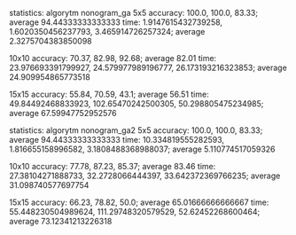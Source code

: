 statistics:
algorytm nonogram_ga
5x5
accuracy: 100.0, 100.0, 83.33; average 94.44333333333333
time: 1.9147615432739258, 1.6020350456237793, 3.465914726257324; average 2.3275704383850098

10x10
accuracy: 70.37, 82.98, 92.68; average 82.01
time: 23.976693391799927, 24.579977989196777, 26.173193216323853; average 24.909954865773518

15x15
accuracy: 55.84, 70.59, 43.1; average 56.51
time: 49.84492468833923, 102.65470242500305, 50.298805475234985; average 67.59947752952576


statistics:
algorytm nonogram_ga2
5x5
accuracy: 100.0, 100.0, 83.33; average 94.44333333333333
time: 10.334819555282593, 1.816655158996582, 3.1808488368988037; average 5.110774517059326

10x10
accuracy: 77.78, 87.23, 85.37; average 83.46
time: 27.38104271888733, 32.2728066444397, 33.642372369766235; average 31.098740577697754

15x15
accuracy: 66.23, 78.82, 50.0; average 65.01666666666667
time: 55.448230504989624, 111.29748320579529, 52.62452268600464; average 73.12341213226318

